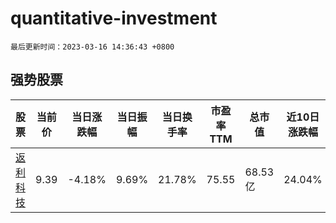 # quantitative-investment

`最后更新时间：2023-03-16 14:36:43 +0800`

## 强势股票

|股票|当前价|当日涨跌幅|当日振幅|当日换手率|市盈率TTM|总市值|近10日涨跌幅|
|----|----|----|----|----|----|----|----|
|[返利科技](https://xueqiu.com/S/SH600228)|9.39|-4.18%|9.69%|21.78%|75.55|68.53亿|24.04%|

